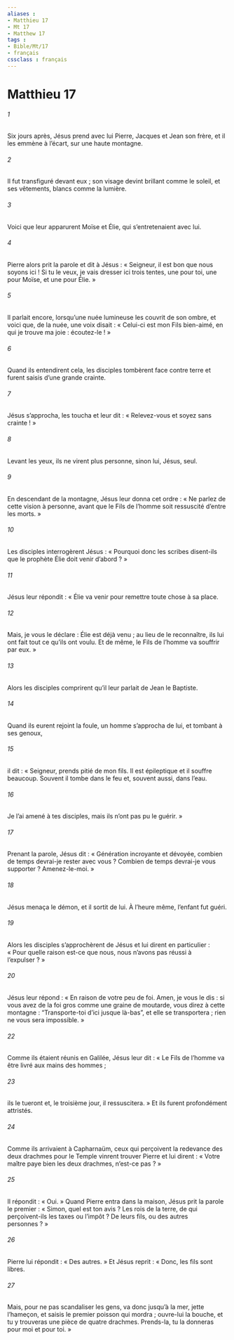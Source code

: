 ```yaml
---
aliases : 
- Matthieu 17
- Mt 17
- Matthew 17
tags : 
- Bible/Mt/17
- français
cssclass : français
---
```


# Matthieu 17

###### 1
Six jours après, Jésus prend avec lui Pierre, Jacques et Jean son frère, et il les emmène à l’écart, sur une haute montagne.
###### 2
Il fut transfiguré devant eux ; son visage devint brillant comme le soleil, et ses vêtements, blancs comme la lumière.
###### 3
Voici que leur apparurent Moïse et Élie, qui s’entretenaient avec lui.
###### 4
Pierre alors prit la parole et dit à Jésus : « Seigneur, il est bon que nous soyons ici ! Si tu le veux, je vais dresser ici trois tentes, une pour toi, une pour Moïse, et une pour Élie. »
###### 5
Il parlait encore, lorsqu’une nuée lumineuse les couvrit de son ombre, et voici que, de la nuée, une voix disait : « Celui-ci est mon Fils bien-aimé, en qui je trouve ma joie : écoutez-le ! »
###### 6
Quand ils entendirent cela, les disciples tombèrent face contre terre et furent saisis d’une grande crainte.
###### 7
Jésus s’approcha, les toucha et leur dit : « Relevez-vous et soyez sans crainte ! »
###### 8
Levant les yeux, ils ne virent plus personne, sinon lui, Jésus, seul.
###### 9
En descendant de la montagne, Jésus leur donna cet ordre : « Ne parlez de cette vision à personne, avant que le Fils de l’homme soit ressuscité d’entre les morts. »
###### 10
Les disciples interrogèrent Jésus : « Pourquoi donc les scribes disent-ils que le prophète Élie doit venir d’abord ? »
###### 11
Jésus leur répondit : « Élie va venir pour remettre toute chose à sa place.
###### 12
Mais, je vous le déclare : Élie est déjà venu ; au lieu de le reconnaître, ils lui ont fait tout ce qu’ils ont voulu. Et de même, le Fils de l’homme va souffrir par eux. »
###### 13
Alors les disciples comprirent qu’il leur parlait de Jean le Baptiste.
###### 14
Quand ils eurent rejoint la foule, un homme s’approcha de lui, et tombant à ses genoux,
###### 15
il dit : « Seigneur, prends pitié de mon fils. Il est épileptique et il souffre beaucoup. Souvent il tombe dans le feu et, souvent aussi, dans l’eau.
###### 16
Je l’ai amené à tes disciples, mais ils n’ont pas pu le guérir. »
###### 17
Prenant la parole, Jésus dit : « Génération incroyante et dévoyée, combien de temps devrai-je rester avec vous ? Combien de temps devrai-je vous supporter ? Amenez-le-moi. »
###### 18
Jésus menaça le démon, et il sortit de lui. À l’heure même, l’enfant fut guéri.
###### 19
Alors les disciples s’approchèrent de Jésus et lui dirent en particulier : « Pour quelle raison est-ce que nous, nous n’avons pas réussi à l’expulser ? »
###### 20
Jésus leur répond : « En raison de votre peu de foi. Amen, je vous le dis : si vous avez de la foi gros comme une graine de moutarde, vous direz à cette montagne : “Transporte-toi d’ici jusque là-bas”, et elle se transportera ; rien ne vous sera impossible. »
###### 22
Comme ils étaient réunis en Galilée, Jésus leur dit : « Le Fils de l’homme va être livré aux mains des hommes ;
###### 23
ils le tueront et, le troisième jour, il ressuscitera. » Et ils furent profondément attristés.
###### 24
Comme ils arrivaient à Capharnaüm, ceux qui perçoivent la redevance des deux drachmes pour le Temple vinrent trouver Pierre et lui dirent : « Votre maître paye bien les deux drachmes, n’est-ce pas ? »
###### 25
Il répondit : « Oui. » Quand Pierre entra dans la maison, Jésus prit la parole le premier : « Simon, quel est ton avis ? Les rois de la terre, de qui perçoivent-ils les taxes ou l’impôt ? De leurs fils, ou des autres personnes ? »
###### 26
Pierre lui répondit : « Des autres. » Et Jésus reprit : « Donc, les fils sont libres.
###### 27
Mais, pour ne pas scandaliser les gens, va donc jusqu’à la mer, jette l’hameçon, et saisis le premier poisson qui mordra ; ouvre-lui la bouche, et tu y trouveras une pièce de quatre drachmes. Prends-la, tu la donneras pour moi et pour toi. »
